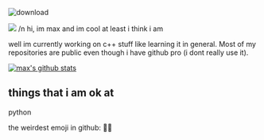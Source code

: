 
![download](https://user-images.githubusercontent.com/77656052/182915982-ecfef4b4-6cdd-459a-9d3b-f9af8240eac8.svg)

![](https://img.shields.io/badge/-information-informational) /n
hi, im max and im cool
at least i think i am


well im currently working on c++ stuff like learning it in general. Most of my repositories are public even though i have github pro (i dont really use it).

[![max's github stats](https://github-readme-stats.vercel.app/api?username=maxlovesairandteslas1&show_icons=true&theme=radical)]()

## things that i am ok at
python


the weirdest emoji in github:
😶‍🌫️
<!--
https://rahuldkjain.github.io/gh-profile-readme-generator/
https://shields.io/#your-badge
-->
